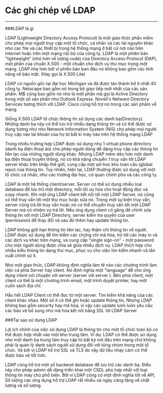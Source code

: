 ﻿Các ghi chép về LDAP
====================
----------------------
###LDAP là gì

LDAP (Lightweight Directory Access Protocol) là một giao thức phần mềm cho phép mọi người truy cập một tổ chức, cá nhân và các tài nguyên khác như các file và các thiết bị trong hệ thống mạng ở bất cứ nơi nào trên internet hoặc trên một mạng nội bộ của công ty. LDAP là một phiên bản "lightweight" (nhỏ hơn về lượng code) của Directory Access Protocol (DAP), một phần của chuẩn X.500 - một chuẩn cho dịch vụ thư mục trong một mạng. LDAP nhẹ hơn bởi vì phiên bản ban đâu nó không bao gồm các tính năng về bảo mật. (Hay gọi là X.500 Lite)

LDAP có nguồn gốc tại đại học Michigan và đã được tán thành bở ít nhất 40 công ty. Netscape bao gồm nó trong bộ giao tiếp mới nhất của các sản phầm. M$ cũng bao gồm nó như là một phần mà gọi là Active Directory trong một số sản phần như Outlook Express. Novell's Netware Directory Services tương thích với LDAP. Cisco cũng hỗ trợ nó trong các sản phẩm về mạng.

Giống X.500 LDAP tổ chức thông tin sử dụng các danh bạ(Directory). Những danh bạ này có thể lưu trữ nhiều dạng thông tin và có thể được sử dụng tương như như Network Information System (NIS) cho phép mọi người truy cập vào tài khoản của họ từ bất kì máy nào trên hệ thống mạng LDAP

Trong nhiều trường hợp LDAP được sử dụng như 1 virtual phone directory (danh bạ điện thoại ảo) cho phép người dùng dễ dàng truy cập các thông tin liên lạc của những người dùng khác. Nhưng LDAP mềm dẻo hơn một danh bạ điện thoại truyền thống, nó có khả năng chuyển 1 truy vấn tới LDAP server khác trên khắp thế giới, cung cấp một ad-hoc kho toàn cầu (global repo) của thông tin. Tuy nhiên, hiện tại, LDAP thường được sử dụng với một tổ chức cá nhân, như các trường đại học, cơ quan chính phủ và các công ty.

LDAP là một hệ thống client/server. Server có thể sử dụng nhiều loại database để lưu trữ một directory, mỗi tối ưu hóa cho hoạt động đọc và copy nhanh. Khi một ứng LDAP client kết nối tới một LDAP Server, nó cũng có thể truy vấn tới một thư mục hoặc sửa nó. Trong một sự kiện truy vấn, server cũng trả lời truy vấn hoặc nó có thể chuyển truy vấn tới một LDAP Server mà có nhiệm vụ trả lời. Nếu ứng dụng client có gắng để chỉnh sửa thông tin với một LDAP Directory, server kiểm tra quyền của user (permission) để thay đổi và sau đó thêm hay update thông tin.

LDAP không giới hạn thông tin liên lạc, hay thậm chí thông tin về người. LDAP được sử dụng để tìm kiếm các chứng chỉ mã hóa, trỏ tới các máy in và các dịch vụ khác trên mạng, và cung cấp "single sign-on" - một password cho một người dùng được chia sẻ giữa nhiều dịch vụ. LDAP thích hợp cho nhiều kiểu thông tin dạng thư mục, phục vụ cho việc tìm kiếm nhanh và tần xuất chỉnh sử ít.

Như một giao thức, LDAP không định nghĩa làm tế nào các chương trình làm việc cả phía Server hay client. Nó định nghĩa một "language" để cho ứng dụng client nói chuyện với server (server với server ). Bên phía client, một client có thể là một chương trình email, một trình duyệt printer, hay một cuốn sách địa chỉ.

Hầu hết LDAP Client có thể đọc từ một server. Tìm kiếm khả năng của các client khác nhau. Một số ít có thể ghi hoặc update thông tin, Nhưng LDAP không bao gồm security hay mã hóa, vì vậy các update luôn luôn yêu cầu các bảo vệ bổ sung như mã hóa kết nối bằng SSL tới LDAP Server

###Tại sao sử dụng LDAP

Lợi ích chính của việc sử dụng LDAP là thông tin cho một tổ chức toàn bộ có thể được hợp nhất vào một kho trung tâm. Ví dụ: LDAP có thể được sử dụng như một danh bạ trung tâm truy cập từ bất kỳ nơi đâu trên mạng chứ không phải là quản lý danh sách người sử dụng đối với từng nhóm trong một tổ chức. Và bởi vì LDAP hỗ trợ SSL và TLS do vậy dữ liệu nhạy cảm có thể được bảo vệ tốt hơn.

LDAP cũng hỗ trợ một số backend database để lưu trữ các danh bạ. Điều này cho phép admin dễ dàng triển khai một CSDL phù hợp nhất với loại thông tin máy chủ phổ biến. Bởi vì LDAP cũng có một định nghĩa tốt về API, Số lượng các ứng dụng hỗ trợ LDAP rất nhiều và ngày càng tăng về chất lượng và số lượng.
